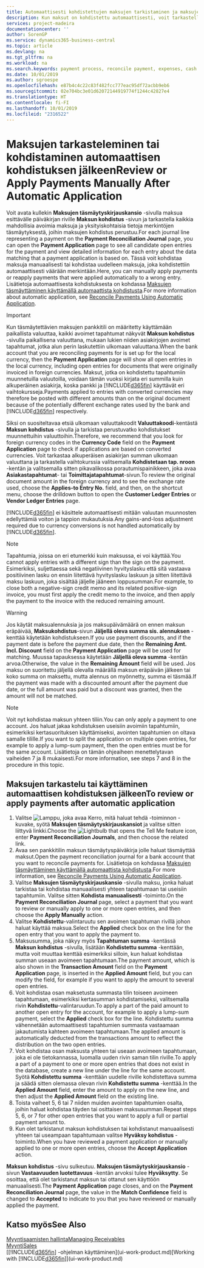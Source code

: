 ```yaml
---
title: Automaattisesti kohdistettujen maksujen tarkistaminen ja maksujen kohdistaminen uudelleen manuaalisesti | Microsoft Docs
description: Kun maksut on kohdistettu automaattisesti, voit tarkastella maksun kaikkia tapahtumia ja kohdistaa manuaalisesti uudelleen virheellisesti kohdistetut maksut.
services: project-madeira
documentationcenter: ''
author: SorenGP
ms.service: dynamics365-business-central
ms.topic: article
ms.devlang: na
ms.tgt_pltfrm: na
ms.workload: na
ms.search.keywords: payment process, reconcile payment, expenses, cash receipts
ms.date: 10/01/2019
ms.author: sgroespe
ms.openlocfilehash: e87b4c4c22c83f482fcc777eac95df72acbb9eb6
ms.sourcegitcommit: 02e704bc3e01d62072144919774f1244c42827e4
ms.translationtype: HT
ms.contentlocale: fi-FI
ms.lasthandoff: 10/01/2019
ms.locfileid: "2316522"
---
```

# <a name="review-or-apply-payments-manually-after-automatic-application"></a><span data-ttu-id="76a7c-103">Maksujen tarkasteleminen tai kohdistaminen automaattisen kohdistuksen jälkeen</span><span class="sxs-lookup"><span data-stu-id="76a7c-103">Review or Apply Payments Manually After Automatic Application</span></span>
<span data-ttu-id="76a7c-104">Voit avata kullekin **Maksujen täsmäytyskirjauskansio** -sivulla maksua esittävälle päiväkirjan riville **Maksun kohdistus** -sivun ja tarkastella kaikkia mahdollisia avoimia maksuja ja yksityiskohtaisia tietoja merkintöjen täsmäytyksestä, joihin maksujen kohdistus perustuu.</span><span class="sxs-lookup"><span data-stu-id="76a7c-104">For each journal line representing a payment on the **Payment Reconciliation Journal** page, you can open the **Payment Application** page to see all candidate open entries for the payment and view detailed information for each entry about the data matching that a payment application is based on.</span></span> <span data-ttu-id="76a7c-105">Tässä voit kohdistaa maksuja manuaalisesti tai kohdistaa uudelleen maksuja, joka kohdistettiin automaattisesti väärään merkintään.</span><span class="sxs-lookup"><span data-stu-id="76a7c-105">Here, you can manually apply payments or reapply payments that were applied automatically to a wrong entry.</span></span> <span data-ttu-id="76a7c-106">Lisätietoja automaattisesta kohdistuksesta on kohdassa [Maksujen täsmäyttäminen käyttämällä automaattista kohdistusta](receivables-how-reconcile-payments-auto-application.md).</span><span class="sxs-lookup"><span data-stu-id="76a7c-106">For more information about automatic application, see [Reconcile Payments Using Automatic Application](receivables-how-reconcile-payments-auto-application.md).</span></span>

> [!IMPORTANT]  
>   <span data-ttu-id="76a7c-107">Kun täsmäytettävien maksujen pankkitili on määritetty käyttämään paikallista valuuttaa, kaikki avoimet tapahtumat näkyvät **Maksun kohdistus** -sivulla paikallisena valuuttana, mukaan lukien niiden asiakirjojen avoimet tapahtumat, jotka alun perin laskutettiin ulkomaan valuuttana.</span><span class="sxs-lookup"><span data-stu-id="76a7c-107">When the bank account that you are reconciling payments for is set up for the local currency, then the **Payment Application** page will show all open entries in the local currency, including open entries for documents that were originally invoiced in foreign currencies.</span></span> <span data-ttu-id="76a7c-108">Maksut, jotka on kohdistettu tapahtumiin muunnetuilla valuutoilla, voidaan tämän vuoksi kirjata eri summilla kuin alkuperäinen asiakirja, koska pankki ja [!INCLUDE[d365fin](includes/d365fin_md.md)] käyttävät eri vaihtokursseja.</span><span class="sxs-lookup"><span data-stu-id="76a7c-108">Payments applied to entries with converted currencies may therefore be posted with different amounts than on the original document because of the potentially different exchange rates used by the bank and [!INCLUDE[d365fin](includes/d365fin_md.md)] respectively.</span></span>

<span data-ttu-id="76a7c-109">Siksi on suositeltavaa etsiä ulkomaan valuuttakoodit **Valuuttakoodi**-kentästä **Maksun kohdistus** -sivulla ja tarkistaa perustuvatko kohdistukset muunnettuihin valuuttoihin.</span><span class="sxs-lookup"><span data-stu-id="76a7c-109">Therefore, we recommend that you look for foreign currency codes in the **Currency Code** field on the **Payment Application** page to check if applications are based on converted currencies.</span></span> <span data-ttu-id="76a7c-110">Voit tarkastaa alkuperäisen asiakirjan summan ulkomaan valuuttana ja tarkastella vaihtokurssia valitsemalla **Kohdistetaan tap. nroon** -kentän ja valitsemalla sitten pikavalikossa porautumispainikkeen, joka avaa **Asiakastapahtumat**- tai **Toimittajatapahtumat**-sivun.</span><span class="sxs-lookup"><span data-stu-id="76a7c-110">To review the original document amount in the foreign currency and to see the exchange rate used, choose the **Applies-to Entry No.** field, and then, on the shortcut menu, choose the drilldown button to open the **Customer Ledger Entries** or **Vendor Ledger Entries** page.</span></span>

<span data-ttu-id="76a7c-111">[!INCLUDE[d365fin](includes/d365fin_md.md)] ei käsittele automaattisesti mitään valuutan muunnosten edellyttämiä voiton ja tappion mukautuksia.</span><span class="sxs-lookup"><span data-stu-id="76a7c-111">Any gains-and-loss adjustment required due to currency conversions is not handled automatically by [!INCLUDE[d365fin](includes/d365fin_md.md)].</span></span>

> [!NOTE]  
>   <span data-ttu-id="76a7c-112">Tapahtumia, joissa on eri etumerkki kuin maksussa, ei voi käyttää.</span><span class="sxs-lookup"><span data-stu-id="76a7c-112">You cannot apply entries with a different sign than the sign on the payment.</span></span> <span data-ttu-id="76a7c-113">Esimerkiksi, suljettaessa sekä negatiivinen hyvityslasku että sitä vastaava positiivinen lasku on ensin liitettävä hyvityslasku laskuun ja sitten liitettävä maksu laskuun, joka sisältää jäljelle jääneen loppusumman.</span><span class="sxs-lookup"><span data-stu-id="76a7c-113">For example, to close both a negative-sign credit memo and its related positive-sign invoice, you must first apply the credit memo to the invoice, and then apply the payment to the invoice with the reduced remaining amount.</span></span>

> [!WARNING]  
>   <span data-ttu-id="76a7c-114">Jos käytät maksualennuksia ja jos maksupäivämäärä on ennen maksun eräpäivää, **Maksukohdistus**-sivun **Jäljellä oleva summa sis. alennuksen** -kenttää käytetään kohdistukseen.</span><span class="sxs-lookup"><span data-stu-id="76a7c-114">If you use payment discounts, and if the payment date is before the payment due date, then the **Remaining Amt. Incl. Discount** field on the **Payment Application** page will be used for matching.</span></span> <span data-ttu-id="76a7c-115">Muussa tapauksessa käytetään **Jäljellä oleva summa** -kentän arvoa.</span><span class="sxs-lookup"><span data-stu-id="76a7c-115">Otherwise, the value in the **Remaining Amount** field will be used.</span></span> <span data-ttu-id="76a7c-116">Jos maksu on suoritettu jäljellä olevalla määrällä maksun eräpäivän jälkeen tai koko summa on maksettu, mutta alennus on myönnetty, summa ei täsmää.</span><span class="sxs-lookup"><span data-stu-id="76a7c-116">If the payment was made with a discounted amount after the payment due date, or the full amount was paid but a discount was granted, then the amount will not be matched.</span></span>

> [!NOTE]  
>   <span data-ttu-id="76a7c-117">Voit nyt kohdistaa maksun yhteen tiliin.</span><span class="sxs-lookup"><span data-stu-id="76a7c-117">You can only apply a payment to one account.</span></span> <span data-ttu-id="76a7c-118">Jos haluat jakaa kohdistuksen useisiin avoimiin tapahtumiin, esimerkiksi kertasuorituksen käyttämiseksi, avointen tapahtumien on oltava samalle tilille.</span><span class="sxs-lookup"><span data-stu-id="76a7c-118">If you want to split the application on multiple open entries, for example to apply a lump-sum payment, then the open entries must be for the same account.</span></span> <span data-ttu-id="76a7c-119">Lisätietoja on tämän ohjeaiheen menettelytavan vaiheiden 7 ja 8 mukaisesti.</span><span class="sxs-lookup"><span data-stu-id="76a7c-119">For more information, see steps 7 and 8 in the procedure in this topic.</span></span>

## <a name="to-review-or-apply-payments-after-automatic-application"></a><span data-ttu-id="76a7c-120">Maksujen tarkastelu tai käyttäminen automaattisen kohdistuksen jälkeen</span><span class="sxs-lookup"><span data-stu-id="76a7c-120">To review or apply payments after automatic application</span></span>
1. <span data-ttu-id="76a7c-121">Valitse ![Lamppu, joka avaa Kerro, mitä haluat tehdä -toiminnon](media/ui-search/search_small.png "Kerro, mitä haluat tehdä") -kuvake, syötä **Maksujen täsmäytyskirjauskansiot** ja valitse sitten liittyvä linkki.</span><span class="sxs-lookup"><span data-stu-id="76a7c-121">Choose the ![Lightbulb that opens the Tell Me feature](media/ui-search/search_small.png "Tell me what you want to do") icon, enter **Payment Reconciliation Journals**, and then choose the related link.</span></span>
2. <span data-ttu-id="76a7c-122">Avaa sen pankkitilin maksun täsmäytyspäiväkirja jolle haluat täsmäyttää maksut.</span><span class="sxs-lookup"><span data-stu-id="76a7c-122">Open the payment reconciliation journal for a bank account that you want to reconcile payments for.</span></span> <span data-ttu-id="76a7c-123">Lisätietoja on kohdassa [Maksujen täsmäyttäminen käyttämällä automaattista kohdistusta](receivables-how-reconcile-payments-auto-application.md).</span><span class="sxs-lookup"><span data-stu-id="76a7c-123">For more information, see [Reconcile Payments Using Automatic Application](receivables-how-reconcile-payments-auto-application.md).</span></span>
3. <span data-ttu-id="76a7c-124">Valitse **Maksujen täsmäytyskirjauskansio** -sivulla maksu, jonka haluat tarkistaa tai kohdistaa manuaalisesti yhteen tapahtumaan tai useisiin tapahtumiin. Valitse sitten **Kohdista manuaalisesti** -toiminto.</span><span class="sxs-lookup"><span data-stu-id="76a7c-124">On the **Payment Reconciliation Journal** page, select a payment that you want to review or manually apply to one or more open entries, and then choose the **Apply Manually** action.</span></span>
4. <span data-ttu-id="76a7c-125">Valitse **Kohdistettu**-valintaruutu sen avoimen tapahtuman rivillä johon haluat käyttää maksua.</span><span class="sxs-lookup"><span data-stu-id="76a7c-125">Select the **Applied** check box on the line for the open entry that you want to apply the payment to.</span></span>
5. <span data-ttu-id="76a7c-126">Maksusumma, joka näkyy myös **Tapahtuman summa** -kentässä **Maksun kohdistus** -sivulla, lisätään **Kohdistettu summa** -kenttään, mutta voit muuttaa kenttää esimerkiksi silloin, kun haluat kohdistaa summan useaan avoimeen tapahtumaan.</span><span class="sxs-lookup"><span data-stu-id="76a7c-126">The payment amount, which is also shown in the **Transaction Amount** field on the **Payment Application** page, is inserted in the **Applied Amount** field, but you can modify the field, for example if you want to apply the amount to several open entries.</span></span>
6. <span data-ttu-id="76a7c-127">Voit kohdistaa osan maksetusta summasta tilin toiseen avoimeen tapahtumaan, esimerkiksi kertasumman kohdistamiseksi, valitsemalla rivin **Kohdistettu**-valintaruudun.</span><span class="sxs-lookup"><span data-stu-id="76a7c-127">To apply a part of the paid amount to another open entry for the account, for example to apply a lump-sum payment, select the **Applied** check box for the line.</span></span> <span data-ttu-id="76a7c-128">Kohdistettu summa vähennetään automaattisesti tapahtumien summasta vastaamaan jakautumista kahteen avoimeen tapahtumaan.</span><span class="sxs-lookup"><span data-stu-id="76a7c-128">The applied amount is automatically deducted from the transactions amount to reflect the distribution on the two open entries.</span></span>
7. <span data-ttu-id="76a7c-129">Voit kohdistaa osan maksusta yhteen tai useaan avoimeen tapahtumaan, joka ei ole tietokannassa, luomalla uuden rivin saman tilin riville.</span><span class="sxs-lookup"><span data-stu-id="76a7c-129">To apply a part of a payment to one or more open entries that does not exist in the database, create a new line under the line for the same account.</span></span> <span data-ttu-id="76a7c-130">Syötä **Kohdistettu summa** -kenttään uudelle riville kohdistettava summa ja säädä sitten olemassa olevan rivin **Kohdistettu summa** -kenttää.</span><span class="sxs-lookup"><span data-stu-id="76a7c-130">In the **Applied Amount** field, enter the amount to apply on the new line, and then adjust the **Applied Amount** field on the existing line.</span></span>
8. <span data-ttu-id="76a7c-131">Toista vaiheet 5, 6 tai 7 niiden muiden avointen tapahtumien osalta, joihin haluat kohdistaa täyden tai osittaisen maksusumman.</span><span class="sxs-lookup"><span data-stu-id="76a7c-131">Repeat steps 5, 6, or 7 for other open entries that you want to apply a full or partial payment amount to.</span></span>
9. <span data-ttu-id="76a7c-132">Kun olet tarkistanut maksun kohdistuksen tai kohdistanut manuaalisesti yhteen tai useampaan tapahtumaan valitse **Hyväksy kohdistus** -toiminto.</span><span class="sxs-lookup"><span data-stu-id="76a7c-132">When you have reviewed a payment application or manually applied to one or more open entries, choose the **Accept Application** action.</span></span>

<span data-ttu-id="76a7c-133">**Maksun kohdistus** -sivu sulkeutuu. **Maksujen täsmäytyskirjauskansio** -sivun **Vastaavuuden luotettavuus** -kentän arvoksi tulee **Hyväksytty**. Se osoittaa, että olet tarkistanut maksun tai ottanut sen käyttöön manuaalisesti.</span><span class="sxs-lookup"><span data-stu-id="76a7c-133">The **Payment Application** page  closes, and on the **Payment Reconciliation Journal** page, the value in the **Match Confidence** field is changed to **Accepted** to indicate to you that you have reviewed or manually applied the payment.</span></span>

## <a name="see-also"></a><span data-ttu-id="76a7c-134">Katso myös</span><span class="sxs-lookup"><span data-stu-id="76a7c-134">See Also</span></span>
[<span data-ttu-id="76a7c-135">Myyntisaamisten hallinta</span><span class="sxs-lookup"><span data-stu-id="76a7c-135">Managing Receivables</span></span>](receivables-manage-receivables.md)  
[<span data-ttu-id="76a7c-136">Myynti</span><span class="sxs-lookup"><span data-stu-id="76a7c-136">Sales</span></span>](sales-manage-sales.md)  
<span data-ttu-id="76a7c-137">[[!INCLUDE[d365fin](includes/d365fin_md.md)] -ohjelman käyttäminen](ui-work-product.md)</span><span class="sxs-lookup"><span data-stu-id="76a7c-137">[Working with [!INCLUDE[d365fin](includes/d365fin_md.md)]](ui-work-product.md)</span></span>
